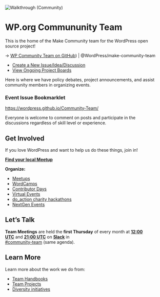 ![Walkthrough (Community)](https://github.com/WordPress/Community-Team/assets/4948323/62c9a4c0-20e6-4669-97f5-35050bdd57da)

# WP.org Commununity Team

This is the home of the Make Community team for the WordPress open source project!

→ [WP Community Team on GitHub](https://github.com/orgs/WordPress/teams/make-community-team/)) | @WordPress/make-community-team
- [Create a New Issue/Idea/Discussion](https://github.com/WordPress/Community-Team/issues/new/choose)
- [View Ongoing Project Boards](https://github.com/WordPress/Community-Team/projects)

Here is where we have policy debates, project announcements, and assist community members in organizing events.

### Event Issue Bookmarklet
https://wordpress.github.io/Community-Team/

Everyone is welcome to comment on posts and participate in the discussions regardless of skill level or experience.

## **Get Involved**

If you love WordPress and want to help us do these things, join in!

[**Find your local Meetup**](https://www.meetup.com/pro/wordpress/)

**Organize:**

- [Meetups](https://make.wordpress.org/community/handbook/meetup-organizer/meetup-program-basics/)
- [WordCamps](https://make.wordpress.org/community/handbook/wordcamp-organizer/become-an-organizer/)
- [Contributor Days](https://make.wordpress.org/community/handbook/contributor-day/)
- [Virtual Events](https://make.wordpress.org/community/handbook/virtual-events/)
- [do\_action charity hackathons](https://doaction.org/)
- [NextGen Events](https://make.wordpress.org/community/handbook/community-deputy/other-event-formats/nextgen-wordpress-event/)

## **Let’s Talk**

**Team Meetings** are held the **first Thursday** of every month at [**12:00 UTC**](http://www.timeanddate.com/worldclock/fixedtime.html?hour=12&min=00&sec=0) and **[21:00 UTC](http://www.timeanddate.com/worldclock/fixedtime.html?hour=21&min=00&sec=0)** on **[Slack](https://make.wordpress.org/chat/)** in   
[#community-team](http://wordpress.slack.com/messages/community-team/) (same agenda).

## **Learn More**

Learn more about the work we do from:

- [Team Handbooks](https://make.wordpress.org/community/handbook/)
- [Team Projects](https://make.wordpress.org/community/team-projects/)
- [Diversity initiatives](https://make.wordpress.org/community/handbook/wordcamp-organizer/first-steps/inclusive-and-welcoming-events/community-inclusion-initiatives/)

